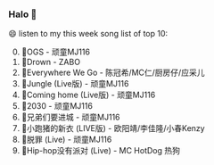 

### Halo 👋

😄 listen to my this week song list of top 10:

0. 🌈OGS - 顽童MJ116
1. 🌈Drown - ZABO
2. 🌈Everywhere We Go - 陈冠希/MC仁/厨房仔/应采儿
3. 🌈Jungle (Live版) - 顽童MJ116
4. 🌈Coming home (Live版) - 顽童MJ116
5. 🌈2030 - 顽童MJ116
6. 🌈兄弟们要进城 - 顽童MJ116
7. 🌈小跑猪的新衣 (LIVE版) - 欧阳靖/李佳隆/小春Kenzy
8. 🌈脱罪 (Live) - 顽童MJ116
9. 🌈Hip-hop没有派对 (Live) - MC HotDog 热狗


